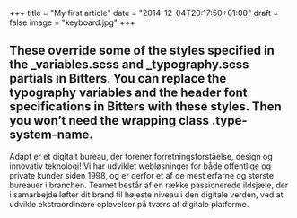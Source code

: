 +++
title = "My first article"
date = "2014-12-04T20:17:50+01:00"
draft = false
image = "keyboard.jpg"
+++

## These override some of the styles specified in the _variables.scss and _typography.scss partials in Bitters. You can replace the typography variables and the header font specifications in Bitters with these styles. Then you won’t need the wrapping class .type-system-name.

Adapt er et digitalt bureau, der forener forretningsforståelse, design og innovativ teknologi! Vi har udviklet webløsninger for både offentlige og private kunder siden 1998, og er derfor et af de mest erfarne og største bureauer i branchen. Teamet består af en række passionerede ildsjæle, der i samarbejde løfter dit brand til højeste niveau i den digitale verden, ved at udvikle ekstraordinære oplevelser på tværs af digitale platforme.